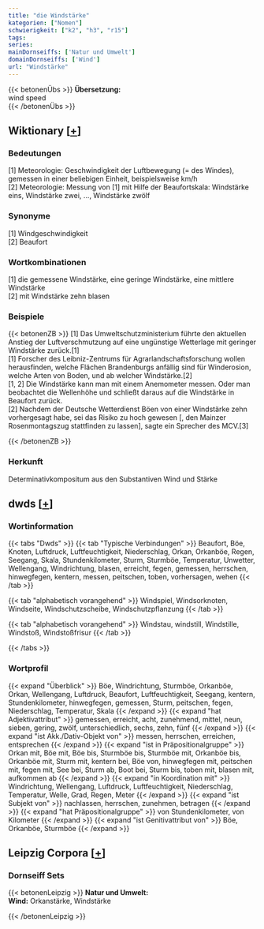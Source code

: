 ```yaml
---
title: "die Windstärke"
kategorien: ["Nomen"]
schwierigkeit: ["k2", "h3", "r15"]
tags:
series:
mainDornseiffs: ['Natur und Umwelt']
domainDornseiffs: ['Wind']
url: "Windstärke"
---
```


{{< betonenÜbs >}}
**Übersetzung:**  
wind speed  
{{< /betonenÜbs >}}

## Wiktionary [[+](https://de.wiktionary.org/wiki/Windstärke)]

### Bedeutungen
[1] Meteorologie: Geschwindigkeit der Luftbewegung (= des Windes), gemessen in einer beliebigen Einheit, beispielsweise km/h  
[2] Meteorologie: Messung von [1] mit Hilfe der Beaufortskala: Windstärke eins, Windstärke zwei, …, Windstärke zwölf  

### Synonyme
[1] Windgeschwindigkeit  
[2] Beaufort  

### Wortkombinationen
[1] die gemessene Windstärke, eine geringe Windstärke, eine mittlere Windstärke  
[2] mit Windstärke zehn blasen  

### Beispiele
{{< betonenZB >}}
[1] Das Umweltschutzministerium führte den aktuellen Anstieg der Luftverschmutzung auf eine ungünstige Wetterlage mit geringer Windstärke zurück.[1]  
[1] Forscher des Leibniz-Zentrums für Agrarlandschaftsforschung wollen herausfinden, welche Flächen Brandenburgs anfällig sind für Winderosion, welche Arten von Boden, und ab welcher Windstärke.[2]  
[1, 2] Die Windstärke kann man mit einem Anemometer messen. Oder man beobachtet die Wellenhöhe und schließt daraus auf die Windstärke in Beaufort zurück.  
[2] Nachdem der Deutsche Wetterdienst Böen von einer Windstärke zehn vorhergesagt habe, sei das Risiko zu hoch gewesen [, den Mainzer Rosenmontagszug stattfinden zu lassen], sagte ein Sprecher des MCV.[3]  

{{< /betonenZB >}}
### Herkunft
Determinativkompositum aus den Substantiven Wind und Stärke  



## dwds [[+](https://www.dwds.de/wb/Windstärke)]

### Wortinformation
{{< tabs "Dwds" >}}
{{< tab "Typische Verbindungen" >}}
Beaufort, Böe, Knoten, Luftdruck, Luftfeuchtigkeit, Niederschlag, Orkan, Orkanböe, Regen, Seegang, Skala, Stundenkilometer, Sturm, Sturmböe, Temperatur, Unwetter, Wellengang, Windrichtung, blasen, erreicht, fegen, gemessen, herrschen, hinwegfegen, kentern, messen, peitschen, toben, vorhersagen, wehen
{{< /tab >}}

{{< tab "alphabetisch vorangehend" >}}
Windspiel, Windsorknoten, Windseite, Windschutzscheibe, Windschutzpflanzung
{{< /tab >}}

{{< tab "alphabetisch vorangehend" >}}
Windstau, windstill, Windstille, Windstoß, Windstoßfrisur
{{< /tab >}}

{{< /tabs >}}

### Wortprofil
{{< expand "Überblick" >}} Böe, Windrichtung, Sturmböe, Orkanböe, Orkan, Wellengang, Luftdruck, Beaufort, Luftfeuchtigkeit, Seegang, kentern, Stundenkilometer, hinwegfegen, gemessen, Sturm, peitschen, fegen, Niederschlag, Temperatur, Skala {{< /expand >}}
{{< expand "hat Adjektivattribut" >}} gemessen, erreicht, acht, zunehmend, mittel, neun, sieben, gering, zwölf, unterschiedlich, sechs, zehn, fünf {{< /expand >}}
{{< expand "ist Akk./Dativ-Objekt von" >}} messen, herrschen, erreichen, entsprechen {{< /expand >}}
{{< expand "ist in Präpositionalgruppe" >}} Orkan mit, Böe mit, Böe bis, Sturmböe bis, Sturmböe mit, Orkanböe bis, Orkanböe mit, Sturm mit, kentern bei, Böe von, hinwegfegen mit, peitschen mit, fegen mit, See bei, Sturm ab, Boot bei, Sturm bis, toben mit, blasen mit, aufkommen ab {{< /expand >}}
{{< expand "in Koordination mit" >}} Windrichtung, Wellengang, Luftdruck, Luftfeuchtigkeit, Niederschlag, Temperatur, Welle, Grad, Regen, Meter {{< /expand >}}
{{< expand "ist Subjekt von" >}} nachlassen, herrschen, zunehmen, betragen {{< /expand >}}
{{< expand "hat Präpositionalgruppe" >}} von Stundenkilometer, von Kilometer {{< /expand >}}
{{< expand "ist Genitivattribut von" >}} Böe, Orkanböe, Sturmböe {{< /expand >}}

## Leipzig Corpora [[+](https://corpora.uni-leipzig.de/en/res?word=Windstärke&corpusId=deu_newscrawl-public_2018)]

### Dornseiff Sets
{{< betonenLeipzig >}}
**Natur und Umwelt:**  
**Wind:** Orkanstärke, Windstärke  

{{< /betonenLeipzig >}}
